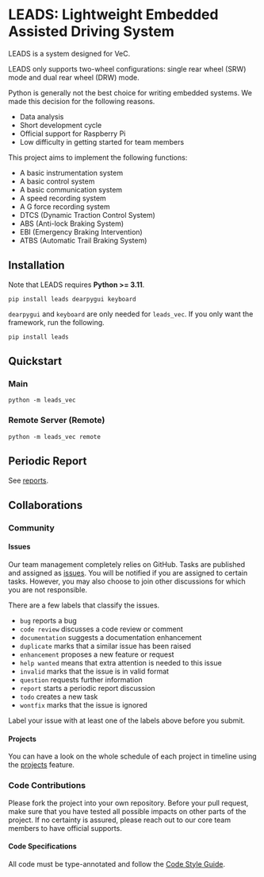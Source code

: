 # LEADS: Lightweight Embedded Assisted Driving System

LEADS is a system designed for VeC.

LEADS only supports two-wheel configurations: single rear wheel (SRW) mode and dual rear wheel (DRW) mode.

Python is generally not the best choice for writing embedded systems. We made this decision for the following reasons.

- Data analysis
- Short development cycle
- Official support for Raspberry Pi
- Low difficulty in getting started for team members

This project aims to implement the following functions:

- A basic instrumentation system
- A basic control system
- A basic communication system
- A speed recording system
- A G force recording system
- DTCS (Dynamic Traction Control System)
- ABS (Anti-lock Braking System)
- EBI (Emergency Braking Intervention)
- ATBS (Automatic Trail Braking System)

## Installation

Note that LEADS requires **Python >= 3.11**.

```shell
pip install leads dearpygui keyboard
```

`dearpygui` and `keyboard` are only needed for `leads_vec`. If you only want the framework, run the following.

```shell
pip install leads
```

## Quickstart

### Main

```shell
python -m leads_vec
```

### Remote Server (Remote)

```shell
python -m leads_vec remote
```

## Periodic Report

See [reports](https://github.com/ProjectNeura/LEADS/tree/master/reports).

## Collaborations

### Community

#### Issues

Our team management completely relies on GitHub. Tasks are published and assigned
as [issues](https://github.com/ProjectNeura/LEADS/issues). You will be notified if
you are assigned to certain tasks. However, you may also choose to join other
discussions for which you are not responsible.

There are a few labels that classify the issues.

- `bug` reports a bug
- `code review` discusses a code review or comment
- `documentation` suggests a documentation enhancement
- `duplicate` marks that a similar issue has been raised
- `enhancement` proposes a new feature or request
- `help wanted` means that extra attention is needed to this issue
- `invalid` marks that the issue is in valid format
- `question` requests further information
- `report` starts a periodic report discussion
- `todo` creates a new task
- `wontfix` marks that the issue is ignored

Label your issue with at least one of the labels above before you submit.

#### Projects

You can have a look on the whole schedule of each project in timeline using the
[projects](https://github.com/orgs/ProjectNeura/projects/) feature.

### Code Contributions

Please fork the project into your own repository. Before your pull request, make
sure that you have tested all possible impacts on other parts of the project.
If no certainty is assured, please reach out to our core team members to have
official supports.

#### Code Specifications

All code must be type-annotated and follow the [Code Style Guide]().

